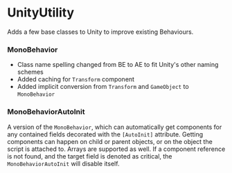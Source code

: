 # UnityUtility
Adds a few base classes to Unity to improve existing Behaviours.

### MonoBehavior
- Class name spelling changed from BE to AE to fit Unity's other naming schemes
- Added caching for `Transform` component
- Added implicit conversion from `Transform` and `GameObject` to `MonoBehavior`

### MonoBehaviorAutoInit
A version of the `MonoBehavior`, which can automatically get components for any contained fields decorated with the `[AutoInit]` attribute.
Getting components can happen on child or parent objects, or on the object the script is attached to.
Arrays are supported as well.
If a component reference is not found, and the target field is denoted as critical, the `MonoBehaviorAutoInit` will disable itself.
